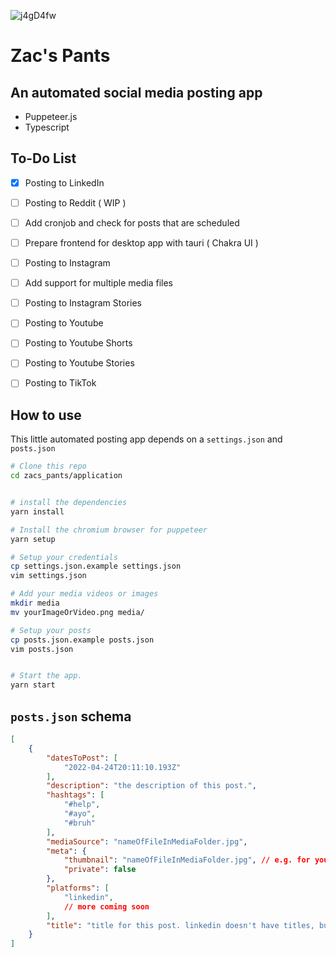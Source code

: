 ![j4gD4fw](https://user-images.githubusercontent.com/38140593/165675480-d4dc1970-6bf3-4f6e-ad34-68f0c8789186.jpg)

# Zac's Pants
## An automated social media posting app

- Puppeteer.js
- Typescript

## To-Do List

- [x] Posting to LinkedIn
- [ ] Posting to Reddit ( WIP )
- [ ] Add cronjob and check for posts that are scheduled
- [ ] Prepare frontend for desktop app with tauri ( Chakra UI )
- [ ] Posting to Instagram
- [ ] Add support for multiple media files
- [ ] Posting to Instagram Stories
- [ ] Posting to Youtube
- [ ] Posting to Youtube Shorts
- [ ] Posting to Youtube Stories
- [ ] Posting to TikTok


## How to use

This little automated posting app depends on a `settings.json` and `posts.json`

```bash
# Clone this repo
cd zacs_pants/application


# install the dependencies
yarn install

# Install the chromium browser for puppeteer
yarn setup

# Setup your credentials
cp settings.json.example settings.json
vim settings.json

# Add your media videos or images
mkdir media
mv yourImageOrVideo.png media/

# Setup your posts
cp posts.json.example posts.json
vim posts.json


# Start the app.
yarn start
```

## `posts.json` schema
```json
[
    {
        "datesToPost": [
            "2022-04-24T20:11:10.193Z"
        ],
        "description": "the description of this post.",
        "hashtags": [
            "#help",
            "#ayo",
            "#bruh"
        ],
        "mediaSource": "nameOfFileInMediaFolder.jpg",
        "meta": {
            "thumbnail": "nameOfFileInMediaFolder.jpg", // e.g. for youtube videos
            "private": false
        },
        "platforms": [
            "linkedin",
            // more coming soon
        ],
        "title": "title for this post. linkedin doesn't have titles, but other social medias do ( like youtube )"
    }
]
```
